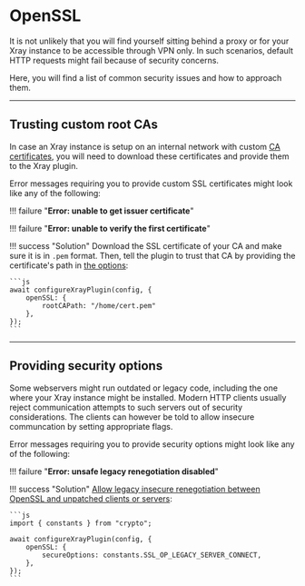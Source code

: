 # OpenSSL

It is not unlikely that you will find yourself sitting behind a proxy or for your Xray instance to be accessible through VPN only.
In such scenarios, default HTTP requests might fail because of security concerns.

Here, you will find a list of common security issues and how to approach them.

<hr/>

## Trusting custom root CAs

In case an Xray instance is setup on an internal network with custom [CA certificates](https://www.ssl.com/faqs/what-is-a-certificate-authority/), you will need to download these certificates and provide them to the Xray plugin.

Error messages requiring you to provide custom SSL certificates might look like any of the following:

!!! failure "**Error: unable to get issuer certificate**"

!!! failure "**Error: unable to verify the first certificate**"

!!! success "Solution"
    Download the SSL certificate of your CA and make sure it is in `.pem` format.
    Then, tell the plugin to trust that CA by providing the certificate's path in [the options](../configuration/openSSL.md#rootcapath):

    ```js
    await configureXrayPlugin(config, {
        openSSL: {
            rootCAPath: "/home/cert.pem"
        },
    });
    ```

<hr/>

## Providing security options

Some webservers might run outdated or legacy code, including the one where your Xray instance might be installed.
Modern HTTP clients usually reject communication attempts to such servers out of security considerations.
The clients can however be told to allow insecure communcation by setting appropriate flags.

Error messages requiring you to provide security options might look like any of the following:

!!! failure "**Error: unsafe legacy renegotiation disabled**"

!!! success "Solution"
    [Allow legacy insecure renegotiation between OpenSSL and unpatched clients or servers](https://www.openssl.org/docs/man1.1.1/man3/SSL_clear_options.html):

    ```js
    import { constants } from "crypto";

    await configureXrayPlugin(config, {
        openSSL: {
            secureOptions: constants.SSL_OP_LEGACY_SERVER_CONNECT,
        },
    });
    ```